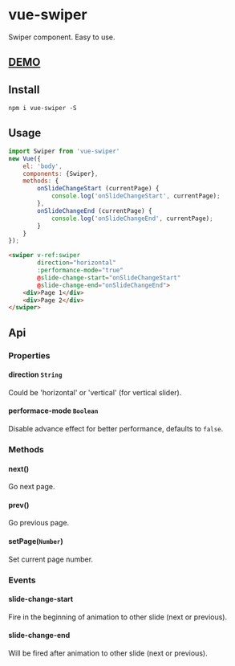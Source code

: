# vue-swiper
Swiper component. Easy to use.
## [DEMO](http://weilao.github.io/vue-swiper/demo)
## Install
```
npm i vue-swiper -S
```

## Usage

```js
import Swiper from 'vue-swiper'
new Vue({
    el: 'body',
    components: {Swiper},
    methods: {
        onSlideChangeStart (currentPage) {
            console.log('onSlideChangeStart', currentPage);
        },
        onSlideChangeEnd (currentPage) {
            console.log('onSlideChangeEnd', currentPage);
        }
    }
});
```

```html
<swiper v-ref:swiper
        direction="horizontal"
        :performance-mode="true"
        @slide-change-start="onSlideChangeStart"
        @slide-change-end="onSlideChangeEnd">
    <div>Page 1</div>
    <div>Page 2</div>
</swiper>
```

## Api
### Properties

#### direction `String`	
Could be 'horizontal' or 'vertical' (for vertical slider).

#### performace-mode `Boolean`
Disable advance effect for better performance, defaults to `false`.

### Methods
#### next()
Go next page.

#### prev()
Go previous page.

#### setPage(`Number`)
Set current page number.

### Events
#### slide-change-start
Fire in the beginning of animation to other slide (next or previous).
 
#### slide-change-end
Will be fired after animation to other slide (next or previous).
